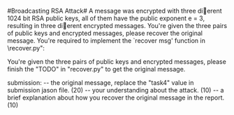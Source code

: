 #Broadcasting RSA Attack#
A message was encrypted with three dierent 1024 bit RSA public keys, all of them
have the public exponent e = 3, resulting in three dierent encrypted messages. You're
given the three pairs of public keys and encrypted messages, please recover the original
message. You're required to implement the `recover msg' function in \recover.py":


You're given the three pairs of public keys and encrypted messages, please
finish the "TODO" in "recover.py" to get the original message.

submission:
	-- the original message, replace the "task4" value in submission jason file. (20)
	-- your understanding about the attack. (10)
	-- a brief explanation about how you recover the original message in the report. (10)
